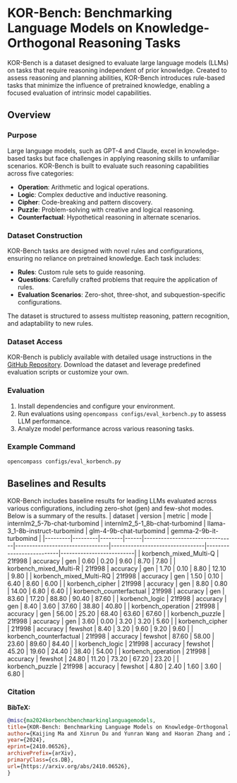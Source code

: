 # KOR-Bench: Benchmarking Language Models on Knowledge-Orthogonal Reasoning Tasks

KOR-Bench is a dataset designed to evaluate large language models (LLMs) on tasks that require reasoning independent of prior knowledge. Created to assess reasoning and planning abilities, KOR-Bench introduces rule-based tasks that minimize the influence of pretrained knowledge, enabling a focused evaluation of intrinsic model capabilities.

## Overview

### Purpose

Large language models, such as GPT-4 and Claude, excel in knowledge-based tasks but face challenges in applying reasoning skills to unfamiliar scenarios. KOR-Bench is built to evaluate such reasoning capabilities across five categories:
- **Operation**: Arithmetic and logical operations.
- **Logic**: Complex deductive and inductive reasoning.
- **Cipher**: Code-breaking and pattern discovery.
- **Puzzle**: Problem-solving with creative and logical reasoning.
- **Counterfactual**: Hypothetical reasoning in alternate scenarios.

### Dataset Construction

KOR-Bench tasks are designed with novel rules and configurations, ensuring no reliance on pretrained knowledge. Each task includes:
- **Rules**: Custom rule sets to guide reasoning.
- **Questions**: Carefully crafted problems that require the application of rules.
- **Evaluation Scenarios**: Zero-shot, three-shot, and subquestion-specific configurations.

The dataset is structured to assess multistep reasoning, pattern recognition, and adaptability to new rules.

### Dataset Access

KOR-Bench is publicly available with detailed usage instructions in the [GitHub Repository](https://github.com/KOR-Bench/KOR-Bench). Download the dataset and leverage predefined evaluation scripts or customize your own.

### Evaluation

1. Install dependencies and configure your environment.
2. Run evaluations using `opencompass configs/eval_korbench.py` to assess LLM performance.
3. Analyze model performance across various reasoning tasks.

### Example Command
```bash
opencompass configs/eval_korbench.py
```

## Baselines and Results
KOR-Bench includes baseline results for leading LLMs evaluated across various configurations, including zero-shot (gen) and few-shot modes. Below is a summary of the results.
| dataset | version | metric | mode | internlm2_5-7b-chat-turbomind | internlm2_5-1_8b-chat-turbomind | llama-3_1-8b-instruct-turbomind | glm-4-9b-chat-turbomind | gemma-2-9b-it-turbomind |
|---------|---------|--------|------|--------------------------------|---------------------------------|---------------------------------|--------------------------|--------------------------|
| korbench_mixed_Multi-Q | 21f998 | accuracy | gen | 0.60 | 0.20 | 9.60 | 8.70 | 7.80 |
| korbench_mixed_Multi-R | 21f998 | accuracy | gen | 1.70 | 0.10 | 8.80 | 12.10 | 9.80 |
| korbench_mixed_Multi-RQ | 21f998 | accuracy | gen | 1.50 | 0.10 | 6.40 | 8.60 | 6.00 |
| korbench_cipher | 21f998 | accuracy | gen | 8.80 | 0.80 | 14.00 | 6.80 | 6.40 |
| korbench_counterfactual | 21f998 | accuracy | gen | 83.60 | 17.20 | 88.80 | 90.40 | 87.60 |
| korbench_logic | 21f998 | accuracy | gen | 8.40 | 3.60 | 37.60 | 38.80 | 40.80 |
| korbench_operation | 21f998 | accuracy | gen | 56.00 | 25.20 | 68.40 | 63.60 | 67.60 |
| korbench_puzzle | 21f998 | accuracy | gen | 3.60 | 0.00 | 3.20 | 3.20 | 5.60 |
| korbench_cipher | 21f998 | accuracy | fewshot | 8.40 | 3.20 | 9.60 | 9.20 | 9.60 |
| korbench_counterfactual | 21f998 | accuracy | fewshot | 87.60 | 58.00 | 23.60 | 89.60 | 84.40 |
| korbench_logic | 21f998 | accuracy | fewshot | 45.20 | 19.60 | 24.40 | 38.40 | 54.00 |
| korbench_operation | 21f998 | accuracy | fewshot | 24.80 | 11.20 | 73.20 | 67.20 | 23.20 |
| korbench_puzzle | 21f998 | accuracy | fewshot | 4.80 | 2.40 | 1.60 | 3.60 | 6.80 |

### Citation

**BibTeX:**
```bibtex
@misc{ma2024korbenchbenchmarkinglanguagemodels,
title={KOR-Bench: Benchmarking Language Models on Knowledge-Orthogonal Reasoning Tasks}, 
author={Kaijing Ma and Xinrun Du and Yunran Wang and Haoran Zhang and Zhoufutu Wen and Xingwei Qu and Jian Yang and Jiaheng Liu and Minghao Liu and Xiang Yue and Wenhao Huang and Ge Zhang},
year={2024},
eprint={2410.06526},
archivePrefix={arXiv},
primaryClass={cs.DB},
url={https://arxiv.org/abs/2410.06526}, 
}
```
